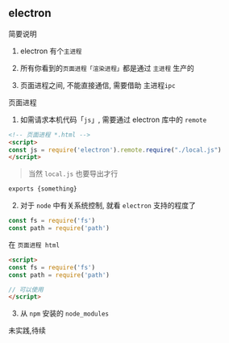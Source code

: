 ## electron

简要说明

1. electron 有个`主进程`

2. 所有你看到的`页面进程「渲染进程」`都是通过 `主进程` 生产的

3. 页面进程之间, 不能直接通信, 需要借助 主进程`ipc`

页面进程

1. 如需请求本机代码「`js`」, 需要通过 electron 库中的 `remote`

``` html
<!-- 页面进程 *.html -->
<script>
const js = require('electron').remote.require("./local.js")
</script>
```

> 当然 `local.js` 也要导出才行

``` js
exports {something}
```

2. 对于 `node` 中有关系统控制, 就看 `electron` 支持的程度了

``` js
const fs = require('fs')
const path = require('path')
```

在 `页面进程 html`

``` html
<script>
const fs = require('fs')
const path = require('path')

// 可以使用
</script>
```

3. 从 `npm` 安装的 `node_modules`

未实践,待续